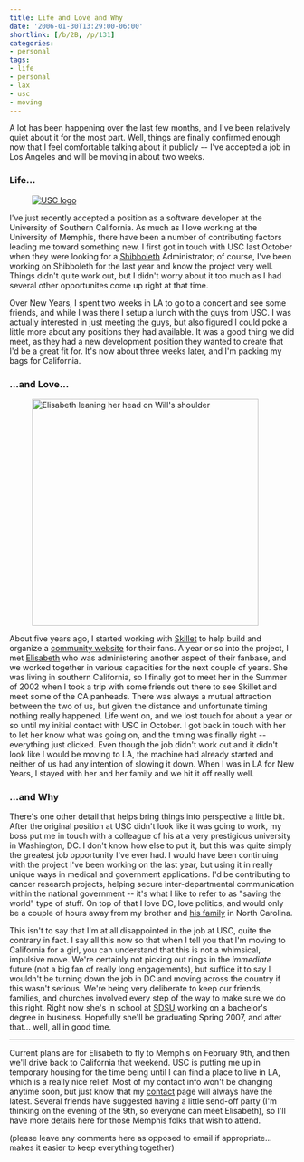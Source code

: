 ```yaml
---
title: Life and Love and Why
date: '2006-01-30T13:29:00-06:00'
shortlink: [/b/2B, /p/131]
categories:
- personal
tags:
- life
- personal
- lax
- usc
- moving
---
```

A lot has been happening over the last few months, and I've been relatively quiet about it for the most part.  Well,
things are finally confirmed enough now that I feel comfortable talking about it publicly -- I've accepted a job in Los
Angeles and will be moving in about two weeks.

### Life... ###

<aside class="alignright"><figure>
  <a href="http://www.usc.edu"><img src="usc.png" alt="USC logo" ></a>
</figure></aside>

I've just recently accepted a position as a software developer at the University of Southern California.  As much as I
love working at the University of Memphis, there have been a number of contributing factors leading me toward something
new.  I first got in touch with USC last October when they were looking for a [Shibboleth][] Administrator; of course,
I've been working on Shibboleth for the last year and know the project very well.  Things didn't quite work out, but I
didn't worry about it too much as I had several other opportunites come up right at that time.

Over New Years, I spent two weeks in LA to go to a concert and see some friends, and while I was there I setup a lunch
with the guys from USC.  I was actually interested in just meeting the guys, but also figured I could poke a little more
about any positions they had available.  It was a good thing we did meet, as they had a new development position they
wanted to create that I'd be a great fit for.  It's now about three weeks later, and I'm packing my bags for California.

[shibboleth]: http://shibboleth.internet2.edu/


### ...and Love... ###

<aside class="alignleft"><figure>
  <a href="http://www.flickr.com/photos/wnorris/tags/elisabeth/">
    <img src="will-and-elisabeth.jpg" alt="Elisabeth leaning her head on Will's shoulder" width="400">
  </a>
</figure></aside>

About five years ago, I started working with [Skillet][] to help build and organize a [community website][] for their
fans.  A year or so into the project, I met [Elisabeth][] who was administering another aspect of their fanbase, and we
worked together in various capacities for the next couple of years.  She was living in southern California, so I finally
got to meet her in the Summer of 2002 when I took a trip with some friends out there to see Skillet and meet some of the
CA panheads.  There was always a mutual attraction between the two of us, but given the distance and unfortunate timing
nothing really happened.  Life went on, and we lost touch for about a year or so until my initial contact with USC in
October.  I got back in touch with her to let her know what was going on, and the timing was finally right -- everything
just clicked.  Even though the job didn't work out and it didn't look like I would be moving to LA, the machine had
already started and neither of us had any intention of slowing it down.  When I was in LA for New Years, I stayed with
her and her family and we hit it off really well.

[elisabeth]: http://www.flickr.com/photos/wnorris/tags/elisabeth/
[skillet]: http://en.wikipedia.org/wiki/Skillet_(band)
[community website]: http://www.panheads.org/


### ...and Why ###

There's one other detail that helps bring things into perspective a little bit.  After the original position at USC
didn't look like it was going to work, my boss put me in touch with a colleague of his at a very prestigious university
in Washington, DC.  I don't know how else to put it, but this was quite simply the greatest job opportunity I've ever
had.  I would have been continuing with the project I've been working on the last year, but using it in really unique
ways in medical and government applications.  I'd be contributing to cancer research projects, helping secure
inter-departmental communication within the national government -- it's what I like to refer to as "saving the world"
type of stuff.  On top of that I love DC, love politics, and would only be a couple of hours away from my brother and
[his family][] in North Carolina.

This isn't to say that I'm at all disappointed in the job at USC, quite the contrary in fact.  I say all this now so
that when I tell you that I'm moving to California for a girl, you can understand that this is not a whimsical,
impulsive move.  We're certainly not picking out rings in the *immediate* future (not a big fan of really long
engagements), but suffice it to say I wouldn't be turning down the job in DC and moving across the country if this
wasn't serious.  We're being very deliberate to keep our friends, families, and churches involved every step of the way
to make sure we do this right.  Right now she's in school at [SDSU][] working on a bachelor's degree in business.
Hopefully she'll be graduating Spring 2007, and after that... well, all in good time.

[his family]: http://www.flickr.com/photos/wnorris/sets/399105/
[sdsu]: http://www.sdsu.edu/


-----

Current plans are for Elisabeth to fly to Memphis on February 9th, and then we'll drive back to California that weekend.
USC is putting me up in temporary housing for the time being until I can find a place to live in LA, which is a really
nice relief. Most of my contact info won't be changing anytime soon, but just know that my [contact][] page will always
have the latest.  Several friends have suggested having a little send-off party (I'm thinking on the evening of the 9th,
so everyone can meet Elisabeth), so I'll have more details here for those Memphis folks that wish to attend.

[contact]: /contact/

(please leave any comments here as opposed to email if appropriate... makes it easier to keep everything together)
